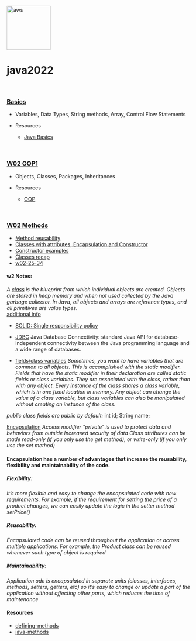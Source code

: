 <a href="https://aws.amazon.com/cloudformation/" target="_blank"> <img src="https://www.vectorlogo.zone/logos/java/java-icon.svg" alt="aws" width="120" height="120"/> </a> 

# java2022 
<br>


### [Basics](https://github.com/kzs61/java2022/tree/master/intro/src/w01/day01)

* Variables, Data Types, String methods, Array, Control Flow Statements

* Resources
  * [Java Basics](https://dev.java/learn/java-language-basics)

<br>

### [W02 OOP1](https://github.com/kzs61/java2022/tree/master/w02-oop1)

* Objects, Classes, Packages, Inheritances

* Resources
  * [OOP](https://dev.java/oop/)

<br>

### [W02 Methods](https://github.com/kzs61/java2022/tree/master/w02-methods/src)

* [Method reusability](https://github.com/kzs61/java2022/tree/master/w02-methods/src)
* [Classes with attributes, Encapsulation and Constructor](https://github.com/kzs61/java2022/tree/master/w02-methods/src/w02_25_34/classes_with_attributes)
* [Constructor examples](https://github.com/kzs61/java2022/tree/master/w02-methods/src/constructors)
* [Classes recap](https://github.com/kzs61/java2022/tree/master/w02-methods/src/w02_25_34/recap_classes)
* [w02-25-34](https://github.com/kzs61/java2022/tree/master/w02-methods/src/w02_25_34)


#### w2 Notes:

_A [class](https://dev.java/oop/#class) is the blueprint from which individual objects are created._
_Objects are stored in heap memory and when not used collected by the Java garbage collector._
_In Java, all objects and arrays are reference types, and all primitives are value types._
<br>
[additional info](https://cs.lmu.edu/~ray/notes/javaclasses/)

 * [SOLID: Single responsibility policy](https://www.freecodecamp.org/news/solid-principles-single-responsibility-principle-explained/)
 * [JDBC](https://docs.oracle.com/javase/tutorial/jdbc/basics/index.html) Java Database Connectivity: standard Java API for database-independent connectivity between the Java programming language and a wide range of databases.

 * [fields/class variables](https://docs.oracle.com/javase/tutorial/java/javaOO/classvars.html)
_Sometimes, you want to have variables that are common to all objects. This is accomplished with the static modifier. Fields that have the static modifier in their declaration are called static fields or class variables. They are associated with the class, rather than with any object. Every instance of the class shares a class variable, which is in one fixed location in memory. Any object can change the value of a class variable, but class variables can also be manipulated without creating an instance of the class._


_public class fields are public by default:_ int id; String name;

[Encapsulation](https://www.codejava.net/java-core/the-java-language/what-is-encapsulation-in-java-the-what-why-and-how)
_Access modifier "private" is used to protect data and behaviors from outside_
_Increased security of data_
_Class attributes can be made read-only (if you only use the get method), or write-only (if you only use the set method)_

#### Encapsulation has a number of advantages that increase the reusability, flexibility and maintainability of the code.
##### Flexibility: 
_It’s more flexible and easy to change the encapsulated code with new requirements. For example, if the requirement for setting the price of a product changes, we can easily update the logic in the setter method setPrice()_  
##### Reusability: 
_Encapsulated code can be reused throughout the application or across multiple applications. For example, the Product class can be reused whenever such type of object is required_ 
##### Maintainability: 
_Application ode is encapsulated in separate units (classes, interfaces, methods, setters, getters, etc) so it’s easy to change or update a part of the application without affecting other parts, which reduces the time of maintenance_


#### Resources
  * [defining-methods](https://dev.java/learn/defining-methods/)
  * [java-methods](https://www.baeldung.com/java-methods)

<br>

